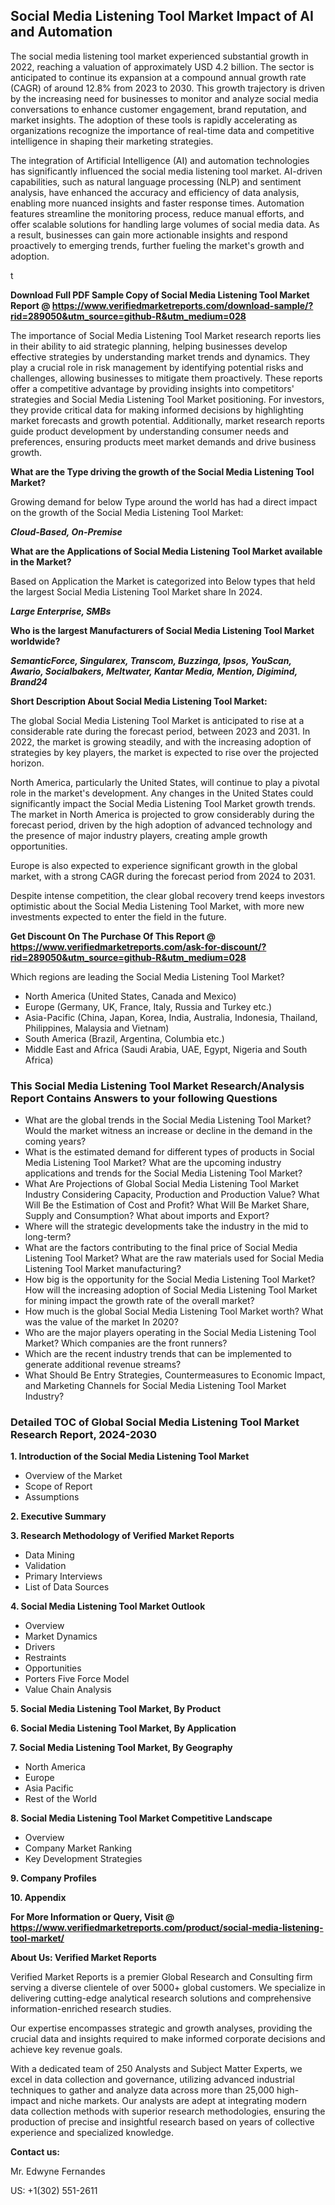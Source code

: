 <h2>Social Media Listening Tool Market Impact of AI and Automation</h2><p>The social media listening tool market experienced substantial growth in 2022, reaching a valuation of approximately USD 4.2 billion. The sector is anticipated to continue its expansion at a compound annual growth rate (CAGR) of around 12.8% from 2023 to 2030. This growth trajectory is driven by the increasing need for businesses to monitor and analyze social media conversations to enhance customer engagement, brand reputation, and market insights. The adoption of these tools is rapidly accelerating as organizations recognize the importance of real-time data and competitive intelligence in shaping their marketing strategies.</p><p>The integration of Artificial Intelligence (AI) and automation technologies has significantly influenced the social media listening tool market. AI-driven capabilities, such as natural language processing (NLP) and sentiment analysis, have enhanced the accuracy and efficiency of data analysis, enabling more nuanced insights and faster response times. Automation features streamline the monitoring process, reduce manual efforts, and offer scalable solutions for handling large volumes of social media data. As a result, businesses can gain more actionable insights and respond proactively to emerging trends, further fueling the market's growth and adoption.</p>t</p><p id="" class=""><strong>Download Full PDF Sample Copy of Social Media Listening Tool Market Report @ <a href="https://www.verifiedmarketreports.com/download-sample/?rid=289050&utm_source=github-R&utm_medium=028" target="_blank">https://www.verifiedmarketreports.com/download-sample/?rid=289050&utm_source=github-R&utm_medium=028</a></strong></p><p>The importance of&nbsp;Social Media Listening Tool Market research reports lies in their ability to aid strategic planning, helping businesses develop effective strategies by understanding market trends and dynamics. They play a crucial role in risk management by identifying potential risks and challenges, allowing businesses to mitigate them proactively. These reports offer a competitive advantage by providing insights into competitors' strategies and Social Media Listening Tool Market positioning. For investors, they provide critical data for making informed decisions by highlighting market forecasts and growth potential. Additionally, market research reports guide product development by understanding consumer needs and preferences, ensuring products meet market demands and drive business growth.</p><p><strong>What are the&nbsp;Type driving the growth of the Social Media Listening Tool Market?</strong></p><p id="" class="">Growing demand for below Type around the world has had a direct impact on the growth of the Social Media Listening Tool Market:</p><em><strong>Cloud-Based, On-Premise</strong></em></p><strong>What are the&nbsp;Applications&nbsp;of Social Media Listening Tool Market available in the Market?</strong></p><p id="" class="">Based on Application the Market is categorized into Below types that held the largest Social Media Listening Tool Market share In 2024.</p><em><strong>Large Enterprise, SMBs</strong></em></p><strong>Who is the largest Manufacturers of Social Media Listening Tool Market worldwide?</strong></p><p><em><strong>SemanticForce, Singularex, Transcom, Buzzinga, Ipsos, YouScan, Awario, Socialbakers, Meltwater, Kantar Media, Mention, Digimind, Brand24</strong></em></p><p id="" class=""><strong>Short Description About Social Media Listening Tool Market:</strong></p><p>The global Social Media Listening Tool Market is anticipated to rise at a considerable rate during the forecast period, between 2023 and 2031. In 2022, the market is growing steadily, and with the increasing adoption of strategies by key players, the market is expected to rise over the projected horizon.</p><p>North America, particularly the United States, will continue to play a pivotal role in the market's development. Any changes in the United States could significantly impact the Social Media Listening Tool Market growth trends. The market in North America is projected to grow considerably during the forecast period, driven by the high adoption of advanced technology and the presence of major industry players, creating ample growth opportunities.</p><p>Europe is also expected to experience significant growth in the global market, with a strong CAGR during the forecast period from 2024 to 2031.</p><p>Despite intense competition, the clear global recovery trend keeps investors optimistic about the Social Media Listening Tool Market, with more new investments expected to enter the field in the future.</p><p id="" class=""><strong>Get Discount On The Purchase Of This Report @ <a href="https://www.verifiedmarketreports.com/ask-for-discount/?rid=289050&utm_source=github-R&utm_medium=028" target="_blank">https://www.verifiedmarketreports.com/ask-for-discount/?rid=289050&utm_source=github-R&utm_medium=028</a></strong></p>Which regions are leading the Social Media Listening Tool Market?</p><ul><li>North America (United States, Canada and Mexico)</li><li>Europe (Germany, UK, France, Italy, Russia and Turkey etc.)</li><li>Asia-Pacific (China, Japan, Korea, India, Australia, Indonesia, Thailand, Philippines, Malaysia and Vietnam)</li><li>South America (Brazil, Argentina, Columbia etc.)</li><li>Middle East and Africa (Saudi Arabia, UAE, Egypt, Nigeria and South Africa)</li></ul><h3 id="" class="">This Social Media Listening Tool Market Research/Analysis Report Contains Answers to your following Questions</h3><ul><li>What are the global trends in the Social Media Listening Tool Market? Would the market witness an increase or decline in the demand in the coming years?</li><li>What is the estimated demand for different types of products in Social Media Listening Tool Market? What are the upcoming industry applications and trends for the Social Media Listening Tool Market?</li><li>What Are Projections of Global Social Media Listening Tool Market Industry Considering Capacity, Production and Production Value? What Will Be the Estimation of Cost and Profit? What Will Be Market Share, Supply and Consumption? What about imports and Export?</li><li>Where will the strategic developments take the industry in the mid to long-term?</li><li>What are the factors contributing to the final price of Social Media Listening Tool Market? What are the raw materials used for Social Media Listening Tool Market manufacturing?</li><li>How big is the opportunity for the Social Media Listening Tool Market? How will the increasing adoption of Social Media Listening Tool Market for mining impact the growth rate of the overall market?</li><li>How much is the global Social Media Listening Tool Market worth? What was the value of the market In 2020?</li><li>Who are the major players operating in the Social Media Listening Tool Market? Which companies are the front runners?</li><li>Which are the recent industry trends that can be implemented to generate additional revenue streams?</li><li>What Should Be Entry Strategies, Countermeasures to Economic Impact, and Marketing Channels for Social Media Listening Tool Market Industry?</li></ul><h3 id="" class="">Detailed TOC of Global Social Media Listening Tool Market Research Report, 2024-2030</h3><p id="" class=""><strong>1. Introduction of the Social Media Listening Tool Market</strong></p><ul><li>Overview of the Market</li><li>Scope of Report</li><li>Assumptions</li></ul><p id="" class=""><strong>2. Executive Summary</strong></p><p id="" class=""><strong>3. Research Methodology of Verified Market Reports</strong></p><ul><li>Data Mining</li><li>Validation</li><li>Primary Interviews</li><li>List of Data Sources</li></ul><p id="" class=""><strong>4. Social Media Listening Tool Market Outlook</strong></p><ul><li>Overview</li><li>Market Dynamics</li><li>Drivers</li><li>Restraints</li><li>Opportunities</li><li>Porters Five Force Model</li><li>Value Chain Analysis</li></ul><p id="" class=""><strong>5. Social Media Listening Tool Market, By Product</strong></p><p id="" class=""><strong>6. Social Media Listening Tool Market, By Application</strong></p><p id="" class=""><strong>7. Social Media Listening Tool Market, By Geography</strong></p><ul><li>North America</li><li>Europe</li><li>Asia Pacific</li><li>Rest of the World</li></ul><p id="" class=""><strong>8. Social Media Listening Tool Market Competitive Landscape</strong></p><ul><li>Overview</li><li>Company Market Ranking</li><li>Key Development Strategies</li></ul><p id="" class=""><strong>9. Company Profiles</strong></p><p id="" class=""><strong>10. Appendix</strong></p><p id="" class=""><strong>For More Information or Query, Visit @ <a href="https://www.verifiedmarketreports.com/product/social-media-listening-tool-market/" target="_blank">https://www.verifiedmarketreports.com/product/social-media-listening-tool-market/</a></strong></p><p id="" class=""><strong>About Us: Verified Market Reports</strong></p><p id="" class="">Verified Market Reports is a premier Global Research and Consulting firm serving a diverse clientele of over 5000+ global customers. We specialize in delivering cutting-edge analytical research solutions and comprehensive information-enriched research studies.</p><p id="" class="">Our expertise encompasses strategic and growth analyses, providing the crucial data and insights required to make informed corporate decisions and achieve key revenue goals.</p><p id="" class="">With a dedicated team of 250 Analysts and Subject Matter Experts, we excel in data collection and governance, utilizing advanced industrial techniques to gather and analyze data across more than 25,000 high-impact and niche markets. Our analysts are adept at integrating modern data collection methods with superior research methodologies, ensuring the production of precise and insightful research based on years of collective experience and specialized knowledge.</p><p id="" class=""><strong>Contact us:</strong></p><p id="" class="">Mr. Edwyne Fernandes</p><p id="" class="">US: +1(302) 551-2611</p>